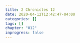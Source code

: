 ```yaml
---
title: 2 Chronicles 12
date: 2020-04-12T12:42:47-04:00
categories: []
tags: []
chapter: "012"
inprogress: false
---
```



